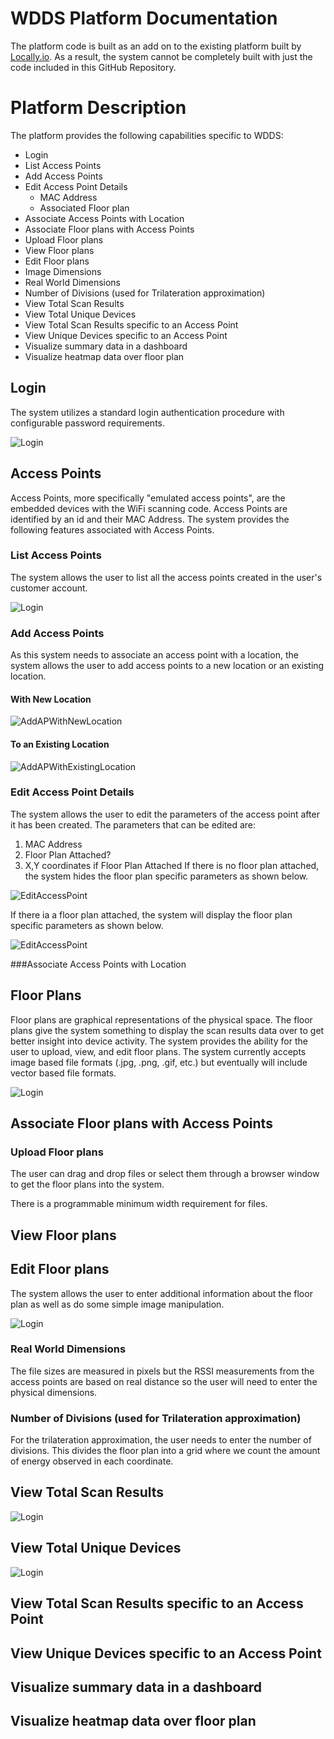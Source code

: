 # WDDS Platform Documentation

The platform code is built as an add on to the existing platform built by [Locally.io](https://locally.io). As a result, the system cannot be completely built with just the code included in this GitHub Repository.

# Platform Description

The platform provides the following capabilities specific to WDDS:

* Login
* List Access Points
* Add Access Points
* Edit Access Point Details
  * MAC Address
  * Associated Floor plan
* Associate Access Points with Location
* Associate Floor plans with Access Points
* Upload Floor plans
* View Floor plans
* Edit Floor plans
 * Image Dimensions
 * Real World Dimensions
 * Number of Divisions (used for Trilateration approximation)
* View Total Scan Results
* View Total Unique Devices
* View Total Scan Results specific to an Access Point
* View Unique Devices specific to an Access Point
* Visualize summary data in a dashboard
* Visualize heatmap data over floor plan

## Login
The system utilizes a standard login authentication procedure with configurable password requirements.

![Login](../Documentation/Images/dgmd-599-platform-login-dec2018.png)

## Access Points
Access Points, more specifically "emulated access points", are the embedded devices with the WiFi scanning code. Access Points are identified by an id and their MAC Address. The system provides the following features associated with Access Points.

### List Access Points
The system allows the user to list all the access points created in the user's customer account.

![Login](../Documentation/Images/dgmd-599-platform-listaccesspoints-dec2018.png)

### Add Access Points
As this system needs to associate an access point with a location, the system allows the user to add access points to a new location or an existing location.

#### With New Location
![AddAPWithNewLocation](../Documentation/Images/dgmd-599-platform-add-accesspoint-newlocation-dec2018.png)
#### To an Existing Location
![AddAPWithExistingLocation](../Documentation/Images/dgmd-599-platform-add-accesspoint-existinglocation-dec2018.png)

### Edit Access Point Details
The system allows the user to edit the parameters of the access point after it has been created. The parameters that can be edited are:
1. MAC Address
2. Floor Plan Attached?
3. X,Y coordinates if Floor Plan Attached
If there is no floor plan attached, the system hides the floor plan specific parameters as shown below.

![EditAccessPoint](../Documentation/Images/dgmd-599-platform-editaccesspoint1-dec2018.png)

If there ia a floor plan attached, the system will display the floor plan specific parameters as shown below.

![EditAccessPoint](../Documentation/Images/dgmd-599-platform-editaccesspoint2-dec2018.png)

###Associate Access Points with Location

## Floor Plans
Floor plans are graphical representations of the physical space. The floor plans give the system something to display the scan results data over to get better insight into device activity. The system provides the ability for the user to upload, view, and edit floor plans. The system currently accepts image based file formats (.jpg, .png, .gif, etc.) but eventually will include vector based file formats.

![Login](../Documentation/Images/dgmd-599-platform-floorplanlibrary-dec2018.png)

## Associate Floor plans with Access Points
### Upload Floor plans
The user can drag and drop files or select them through a browser window to get the floor plans into the system. 



There is a programmable minimum width requirement for files.

## View Floor plans
## Edit Floor plans

The system allows the user to enter additional information about the floor plan as well as do some simple image manipulation.

![Login](../Documentation/Images/dgmd-599-platform-editfloorplan-dec2018.png)

### Real World Dimensions
The file sizes are measured in pixels but the RSSI measurements from the access points are based on real distance so the user will need to enter the physical dimensions.

### Number of Divisions (used for Trilateration approximation)

For the trilateration approximation, the user needs to enter the number of divisions. This divides the floor plan into a grid where we count the amount of energy observed in each coordinate.

## View Total Scan Results

![Login](../Documentation/Images/dgmd-599-platform-listtotalscanresults-dec2018.png)

## View Total Unique Devices

![Login](../Documentation/Images/dgmd-599-platform-listtotaluniquedevices-dec2018.png)
## View Total Scan Results specific to an Access Point
## View Unique Devices specific to an Access Point
## Visualize summary data in a dashboard
## Visualize heatmap data over floor plan
